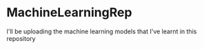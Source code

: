 # MachineLearningRep
I'll be uploading the machine learning models that I've learnt in this repository
